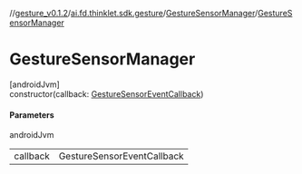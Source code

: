 //[gesture_v0.1.2](../../../index.md)/[ai.fd.thinklet.sdk.gesture](../index.md)/[GestureSensorManager](index.md)/[GestureSensorManager](-gesture-sensor-manager.md)

# GestureSensorManager

[androidJvm]\
constructor(callback: [GestureSensorEventCallback](../-gesture-sensor-event-callback/index.md))

#### Parameters

androidJvm

| | |
|---|---|
| callback | GestureSensorEventCallback |
